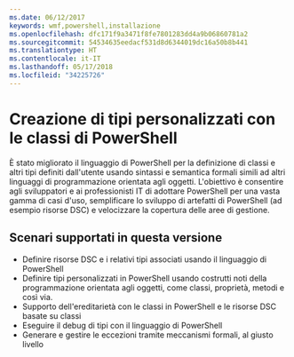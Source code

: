 ```yaml
---
ms.date: 06/12/2017
keywords: wmf,powershell,installazione
ms.openlocfilehash: dfc171f9a3471f8fe7801283dd4a9b06860781a2
ms.sourcegitcommit: 54534635eedacf531d8d6344019dc16a50b8b441
ms.translationtype: HT
ms.contentlocale: it-IT
ms.lasthandoff: 05/17/2018
ms.locfileid: "34225726"
---
```

# <a name="creating-custom-types-using-powershell-classes"></a>Creazione di tipi personalizzati con le classi di PowerShell

È stato migliorato il linguaggio di PowerShell per la definizione di classi e altri tipi definiti dall'utente usando sintassi e semantica formali simili ad altri linguaggi di programmazione orientata agli oggetti. L'obiettivo è consentire agli sviluppatori e ai professionisti IT di adottare PowerShell per una vasta gamma di casi d'uso, semplificare lo sviluppo di artefatti di PowerShell (ad esempio risorse DSC) e velocizzare la copertura delle aree di gestione.

## <a name="supported-scenarios-in-this-release"></a>Scenari supportati in questa versione

-   Definire risorse DSC e i relativi tipi associati usando il linguaggio di PowerShell
-   Definire tipi personalizzati in PowerShell usando costrutti noti della programmazione orientata agli oggetti, come classi, proprietà, metodi e così via.
-   Supporto dell'ereditarietà con le classi in PowerShell e le risorse DSC basate su classi
-   Eseguire il debug di tipi con il linguaggio di PowerShell
-   Generare e gestire le eccezioni tramite meccanismi formali, al giusto livello
